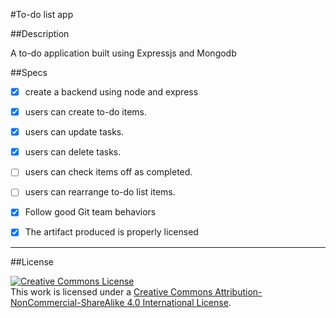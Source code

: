 #To-do list app

##Description

A to-do application built using Expressjs and Mongodb

##Specs

- [X] create a backend using node and express
- [X] users can create to-do items.
- [X] users can update tasks.
- [X] users can delete tasks.
- [ ] users can check items off as completed.
- [ ] users can rearrange to-do list items.
- [X] Follow good Git team behaviors
- [X] The artifact produced is properly licensed


---
##License

<!-- LICENSE -->

<a rel="license" href="http://creativecommons.org/licenses/by-nc-sa/4.0/"><img alt="Creative Commons License" style="border-width:0" src="https://i.creativecommons.org/l/by-nc-sa/4.0/80x15.png" /></a>
<br />This work is licensed under a <a rel="license" href="http://creativecommons.org/licenses/by-nc-sa/4.0/">Creative Commons Attribution-NonCommercial-ShareAlike 4.0 International License</a>.

